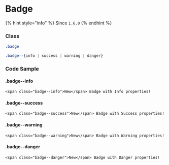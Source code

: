# Badge

{% hint style="info" %}
Since `1.6.0`
{% endhint %}

### Class

```css
.badge
```

```css
.badge--{info | success | warning | danger}
```

### Code Sample

#### .badge--info

```markup
<span class="badge--info">New</span> Badge with Info properties!
```

#### .badge--success

```markup
<span class="badge--success">New</span> Badge with Success properties!
```

#### .badge--warning

```markup
<span class="badge--warning">New</span> Badge with Warning properties!
```

#### .badge--danger

```markup
<span class="badge--danger">New</span> Badge with Danger properties! 
```

